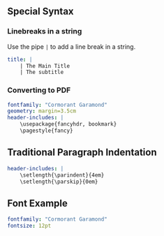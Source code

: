 ## Special Syntax
### Linebreaks in a string
Use the pipe `|` to add a line break in a string.

```yaml
title: |
	| The Main Title
	| The subtitle
```

### Converting to PDF
```YAML
fontfamily: "Cormorant Garamond"
geometry: margin=3.5cm
header-includes: |
	\usepackage{fancyhdr, bookmark}
	\pagestyle{fancy}
```

## Traditional Paragraph Indentation
```YAML
header-includes: |
	\setlength{\parindent}{4em}
	\setlength{\parskip}{0em}
```

## Font Example
```YAML
fontfamily: "Cormorant Garamond"
fontsize: 12pt
```

